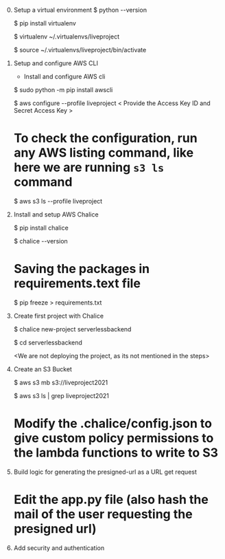 0. Setup a virtual environment 
    $ python --version

    $ pip install virtualenv

    $ virtualenv ~/.virtualenvs/liveproject

    $ source ~/.virtualenvs/liveproject/bin/activate

1. Setup and configure AWS CLI

    - Install and configure AWS cli 
    
    $ sudo python -m pip install awscli

    $ aws configure --profile liveproject 
    < Provide the Access Key ID and Secret Access Key >

    # To check the configuration, run any AWS listing command, like here we are running `s3 ls` command
    $ aws s3 ls --profile liveproject

2. Install and setup AWS Chalice

    $ pip install chalice

    $ chalice --version 

    # Saving the packages in requirements.text file 
    $ pip freeze > requirements.txt 

3. Create first project with Chalice

    $ chalice new-project serverlessbackend
    
    $ cd serverlessbackend

    <We are not deploying the project, as its not mentioned in the steps>

4. Create an S3 Bucket

    $ aws s3 mb s3://liveproject2021

    $ aws s3 ls | grep liveproject2021

    # Modify the .chalice/config.json to give custom policy permissions to the lambda functions to write to S3

5. Build logic for generating the presigned-url as a URL get request

    # Edit the app.py file (also hash the mail of the user requesting the presigned url)

6. Add security and authentication

    

    


